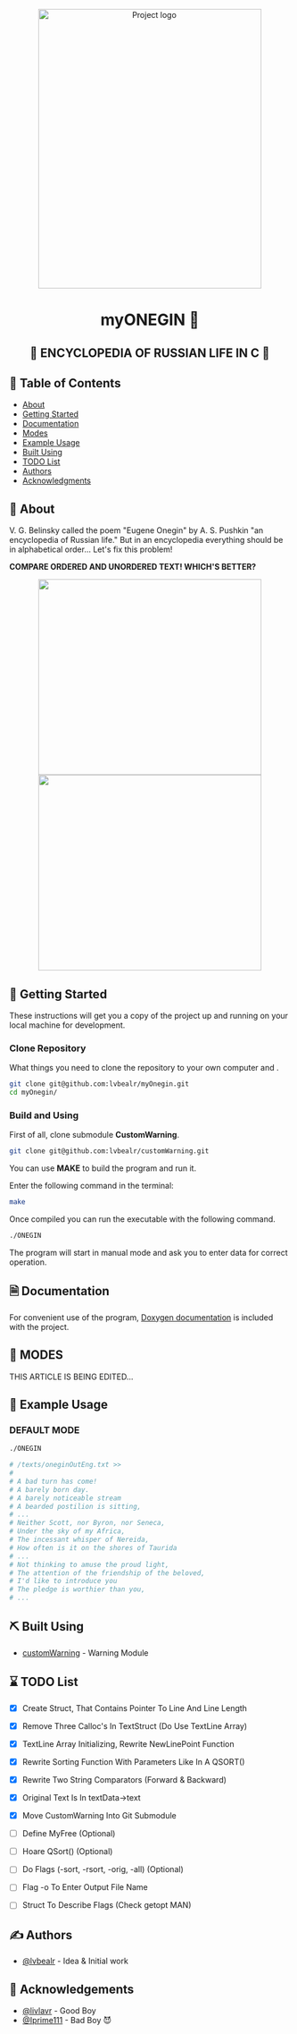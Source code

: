 <p align="center">
  <a href="https://artnow.ru/kartina-Evgeniy-Onegin-Portret-hudozhnik-Shipitsova-Elena-998492.html" rel="noopener">
 <img width=400 height=500 src="https://i.imgur.com/cfONpXQ.png" alt="Project logo"></a>
</p>

<h1 align="center">myONEGIN 💫</h1>

<h2 align="center">📖 ENCYCLOPEDIA OF RUSSIAN LIFE IN C 📖</h2>

## 📝 Table of Contents
- [About](#about)
- [Getting Started](#getting_started)
- [Documentation](#documentation)
- [Modes](#modes)
- [Example Usage](#usage)
- [Built Using](#built_using)
- [TODO List](#todo)
- [Authors](#authors)
- [Acknowledgments](#acknowledgement)

## 🧐 About <a name = "about"></a>

V. G. Belinsky called the poem "Eugene Onegin" by A. S. Pushkin "an encyclopedia of Russian life." But in an encyclopedia everything should be in alphabetical order... Let's fix this problem!

**COMPARE ORDERED AND UNORDERED TEXT! WHICH'S BETTER?**

<p align="center">
  <img src = "https://i.imgur.com/955BJji.png" width=400 height=350>
  <img src = "https://i.imgur.com/d18eCLQ.png" width=400 height=350>
</p>

## 🏁 Getting Started <a name = "getting_started"></a>

These instructions will get you a copy of the project up and running on your local machine for development.

### Clone Repository

What things you need to clone the repository to your own computer and .

```bash
git clone git@github.com:lvbealr/myOnegin.git
cd myOnegin/
```

### Build and Using

First of all, clone submodule <b>CustomWarning</b>.

```bash
git clone git@github.com:lvbealr/customWarning.git
```

You can use <b>MAKE</b> to build the program and run it.

Enter the following command in the terminal:

```bash
make
```

Once compiled you can run the executable with the following command.

```bash
./ONEGIN
```

The program will start in manual mode and ask you to enter data for correct operation.

## 🗎 Documentation <a name = "documentation"></a>

For convenient use of the program, [Doxygen documentation](https://lvbealr.github.io/) is included with the project.

## 🔧 MODES <a name = "modes"></a>

THIS ARTICLE IS BEING EDITED...

## 🎈 Example Usage <a name="usage"></a>

### DEFAULT MODE
```bash
./ONEGIN

# /texts/oneginOutEng.txt >>
#
# A bad turn has come!
# A barely born day.
# A barely noticeable stream
# A bearded postilion is sitting,
# ...
# Neither Scott, nor Byron, nor Seneca,
# Under the sky of my Africa,
# The incessant whisper of Nereida,
# How often is it on the shores of Taurida
# ...
# Not thinking to amuse the proud light,
# The attention of the friendship of the beloved,
# I'd like to introduce you
# The pledge is worthier than you,
# ...
```
## ⛏️ Built Using <a name = "built_using"></a>
- [customWarning](https://github.com/lvbealr/customWarning) - Warning Module

## ⌛ TODO List <a name = "todo"></a>
- [x] Create Struct, That Contains Pointer To Line And Line Length
- [x] Remove Three Calloc's In TextStruct (Do Use TextLine Array)
- [x] TextLine Array Initializing, Rewrite NewLinePoint Function
- [x] Rewrite Sorting Function With Parameters Like In A QSORT()
- [x] Rewrite Two String Comparators (Forward & Backward)
- [x] Original Text Is In textData->text
- [x] Move CustomWarning Into Git Submodule
- [ ] Define MyFree (Optional)
- [ ] Hoare QSort() (Optional)
- [ ] Do Flags (-sort, -rsort, -orig, -all) (Optional)
- [ ] Flag -o To Enter Output File Name
- [ ] Struct To Describe Flags (Check getopt MAN)


## ✍️ Authors <a name = "authors"></a>

- [@lvbealr](https://github.com/lvbealr) - Idea & Initial work



## 🎉 Acknowledgements <a name = "acknowledgement"></a>

- [@livlavr](https://github.com/livlavr) - Good Boy
- [@Iprime111](https://github.com/Iprime111) - Bad Boy 😈
